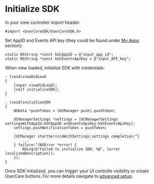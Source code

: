 # Initialize SDK

In your view controller import header:
	
	#import <UserCareSDK/UserCareSDK.h>

Set AppID and Events API key (they could be found under [My Apps](https://my.usercare.com/apps/) section):

	static NSString *const kUCAppID = @"input_app_id";
	static NSString *const kUCEventsApiKey = @"input_API_key";
	
When view loaded, initialize SDK with credentials:

	- (void)viewDidLoad
	{
    	[super viewDidLoad];
    	[self initializeSDK];
    }

	- (void)initializeSDK
	{
		NSData *pushToken = [UCManager push].pushToken;
    
		UCManagerSettings *settings = [UCManagerSettings settingsWithAppId:kUCAppID andEventsApiKey:kUCEventsApiKey];
		settings.pushNotificationToken = pushToken;
    
		[UCManager startServiceWithSettings:settings completion:^{
			...
		} failure:^(NSError *error) {
			NSLog(@"Failed to initialize SDK: %@", [error localizedDescription]);
		}];
	}

Once SDK initialized, you can trigger your UI controlls visibility or create UserCare buttons. For more details navigate to [advanced setup](advanced.md).